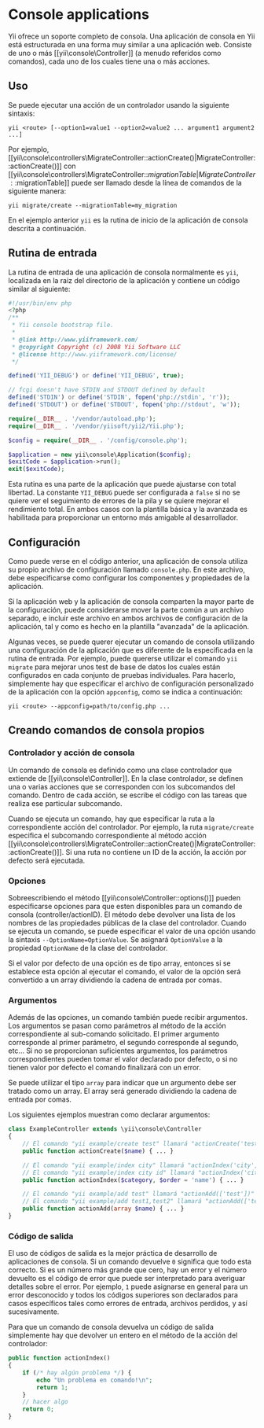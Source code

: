 Console applications
====================

Yii ofrece un soporte completo de consola. Una aplicación de consola en Yii está estructurada en una forma muy similar 
a una aplicación web. Consiste de uno o más [[yii\console\Controller]] (a menudo referidos como comandos), cada uno
de los cuales tiene una o más acciones.

Uso
---

Se puede ejecutar una acción de un controlador usando la siguiente sintaxis:

```
yii <route> [--option1=value1 --option2=value2 ... argument1 argument2 ...]
```

Por ejemplo, [[yii\console\controllers\MigrateController::actionCreate()|MigrateController::actionCreate()]]
con [[yii\console\controllers\MigrateController::$migrationTable|MigrateController::$migrationTable]] 
puede ser llamado desde la línea de comandos de la siguiente manera:

```
yii migrate/create --migrationTable=my_migration
```

En el ejemplo anterior `yii` es la rutina de inicio de la aplicación de consola descrita a continuación.

Rutina de entrada
---------------

La rutina de entrada de una aplicación de consola normalmente es `yii`, localizada en la raiz del directorio de la
aplicación y contiene un código similar al siguiente:

```php
#!/usr/bin/env php
<?php
/**
 * Yii console bootstrap file.
 *
 * @link http://www.yiiframework.com/
 * @copyright Copyright (c) 2008 Yii Software LLC
 * @license http://www.yiiframework.com/license/
 */

defined('YII_DEBUG') or define('YII_DEBUG', true);

// fcgi doesn't have STDIN and STDOUT defined by default
defined('STDIN') or define('STDIN', fopen('php://stdin', 'r'));
defined('STDOUT') or define('STDOUT', fopen('php://stdout', 'w'));

require(__DIR__ . '/vendor/autoload.php');
require(__DIR__ . '/vendor/yiisoft/yii2/Yii.php');

$config = require(__DIR__ . '/config/console.php');

$application = new yii\console\Application($config);
$exitCode = $application->run();
exit($exitCode);

```

Esta rutina es una parte de la aplicación que puede ajustarse con total libertad. La constante `YII_DEBUG` puede ser configurada
a `false` si no se quiere ver el seguimiento de errores de la pila y se quiere mejorar el rendimiento total. En ambos casos con 
la plantilla básica y la avanzada es habilitada para proporcionar un entorno más amigable al desarrollador.


Configuración
-------------

Como puede verse en el código anterior, una aplicación de consola utiliza su propio archivo de configuración llamado `console.php`.
En este archivo, debe especificarse como configurar los componentes y propiedades de la aplicación.

Si la aplicación web y la aplicación de consola comparten la mayor parte de la configuración, puede considerarse mover la
parte común a un archivo separado, e incluir este archivo en ambos archivos de configuración de la aplicación, tal y como
es hecho en la plantilla "avanzada" de la aplicación.

Algunas veces, se puede querer ejecutar un comando de consola utilizando una configuración de la aplicación que es diferente
de la especificada en la rutina de entrada. Por ejemplo, puede quererse utilizar el comando `yii migrate` para mejorar unos
test de base de datos los cuales están configurados en cada conjunto de pruebas individuales. Para hacerlo, simplemente hay que
especificar el archivo de configuración personalizado de la aplicación con la opción `appconfig`, como se indica a continuación:

```
yii <route> --appconfig=path/to/config.php ...
```


Creando comandos de consola propios
-------------------------------

### Controlador y acción de consola

Un comando de consola es definido como una clase controlador que extiende de [[yii\console\Controller]]. En la clase 
controlador, se definen una o varias acciones que se corresponden con los subcomandos del comando. Dentro de cada acción,
se escribe el código con las tareas que realiza ese particular subcomando.

Cuando se ejecuta un comando, hay que especificar la ruta a la correspondiente acción del controlador. Por ejemplo,
la ruta `migrate/create` especifica el subcomando correspondiente al método acción
[[yii\console\controllers\MigrateController::actionCreate()|MigrateController::actionCreate()]].
Si una ruta no contiene un ID de la acción, la acción por defecto será ejecutada.


### Opciones

Sobreescribiendo el método [[yii\console\Controller::options()]] pueden especificarse opciones para que esten disponibles
para un comando de consola (controller/actionID). El método debe devolver una lista de los nombres de las propiedades públicas
de la clase del controlador.
Cuando se ejecuta un comando, se puede especificar el valor de una opción usando la sintaxis `--OptionName=OptionValue`.
Se asignará `OptionValue` a la propiedad `OptionName` de la clase del controlador.

Si el valor por defecto de una opción es de tipo array, entonces si se establece esta opción al ejecutar el comando,
el valor de la opción será convertido a un array dividiendo la cadena de entrada por comas.


### Argumentos

Además de las opciones, un comando también puede recibir argumentos. Los argumentos se pasan como parámetros al método de la
acción correspondiente al sub-comando solicitado. El primer argumento corresponde al primer parámetro, el segundo corresponde
al segundo, etc... Si no se proporcionan suficientes argumentos, los parámetros correspondientes pueden tomar el valor
declarado por defecto, o si no tienen valor por defecto el comando finalizará con un error.

Se puede utilizar el tipo `array` para indicar que un argumento debe ser tratado como un array. El array será generado 
dividiendo la cadena de entrada por comas.

Los siguientes ejemplos muestran como declarar argumentos:

```php
class ExampleController extends \yii\console\Controller
{
    // El comando "yii example/create test" llamará "actionCreate('test')"
    public function actionCreate($name) { ... }

    // El comando "yii example/index city" llamará "actionIndex('city', 'name')"
    // El comando "yii example/index city id" llamará "actionIndex('city', 'id')"
    public function actionIndex($category, $order = 'name') { ... }

    // El comando "yii example/add test" llamará "actionAdd(['test'])"
    // El comando "yii example/add test1,test2" llamará "actionAdd(['test1', 'test2'])"
    public function actionAdd(array $name) { ... }
}
```


### Código de salida

El uso de códigos de salida es la mejor práctica de desarrollo de aplicaciones de consola. Si un comando 
devuelve `0` significa que todo esta correcto. Si es un número más grande que cero, hay un error y el número 
devuelto es el código de error que puede ser interpretado para averiguar detalles sobre el error.
Por ejemplo, `1` puede asignarse en general para un error desconocido y todos los códigos superiores son
declarados para casos específicos tales como errores de entrada, archivos perdidos, y así sucesivamente.

Para que un comando de consola devuelva un código de salida simplemente hay que devolver un entero en el
método de la acción del controlador:

```php
public function actionIndex()
{
    if (/* hay algún problema */) {
        echo "Un problema en comando!\n";
        return 1;
    }
    // hacer algo
    return 0;
}
```
